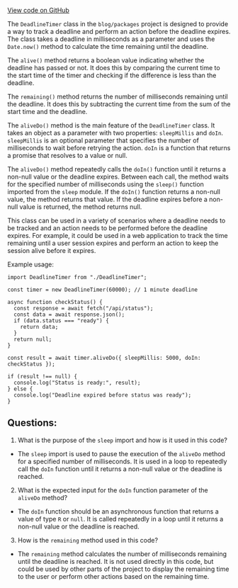 [View code on GitHub](https://github.com/gaerongsalon/blog/utils/lib/deadlineTimer.ts)

The `DeadlineTimer` class in the `blog/packages` project is designed to provide a way to track a deadline and perform an action before the deadline expires. The class takes a deadline in milliseconds as a parameter and uses the `Date.now()` method to calculate the time remaining until the deadline. 

The `alive()` method returns a boolean value indicating whether the deadline has passed or not. It does this by comparing the current time to the start time of the timer and checking if the difference is less than the deadline. 

The `remaining()` method returns the number of milliseconds remaining until the deadline. It does this by subtracting the current time from the sum of the start time and the deadline. 

The `aliveDo()` method is the main feature of the `DeadlineTimer` class. It takes an object as a parameter with two properties: `sleepMillis` and `doIn`. `sleepMillis` is an optional parameter that specifies the number of milliseconds to wait before retrying the action. `doIn` is a function that returns a promise that resolves to a value or null. 

The `aliveDo()` method repeatedly calls the `doIn()` function until it returns a non-null value or the deadline expires. Between each call, the method waits for the specified number of milliseconds using the `sleep()` function imported from the `sleep` module. If the `doIn()` function returns a non-null value, the method returns that value. If the deadline expires before a non-null value is returned, the method returns null. 

This class can be used in a variety of scenarios where a deadline needs to be tracked and an action needs to be performed before the deadline expires. For example, it could be used in a web application to track the time remaining until a user session expires and perform an action to keep the session alive before it expires. 

Example usage:

```
import DeadlineTimer from "./DeadlineTimer";

const timer = new DeadlineTimer(60000); // 1 minute deadline

async function checkStatus() {
  const response = await fetch("/api/status");
  const data = await response.json();
  if (data.status === "ready") {
    return data;
  }
  return null;
}

const result = await timer.aliveDo({ sleepMillis: 5000, doIn: checkStatus });

if (result !== null) {
  console.log("Status is ready:", result);
} else {
  console.log("Deadline expired before status was ready");
}
```
## Questions: 
 1. What is the purpose of the `sleep` import and how is it used in this code?
- The `sleep` import is used to pause the execution of the `aliveDo` method for a specified number of milliseconds. It is used in a loop to repeatedly call the `doIn` function until it returns a non-null value or the deadline is reached.

2. What is the expected input for the `doIn` function parameter of the `aliveDo` method?
- The `doIn` function should be an asynchronous function that returns a value of type `R` or `null`. It is called repeatedly in a loop until it returns a non-null value or the deadline is reached.

3. How is the `remaining` method used in this code?
- The `remaining` method calculates the number of milliseconds remaining until the deadline is reached. It is not used directly in this code, but could be used by other parts of the project to display the remaining time to the user or perform other actions based on the remaining time.